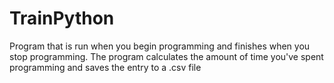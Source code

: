 # TrainPython
Program that is run when you begin programming and finishes when you stop programming. The program calculates the amount of time you've spent programming and saves the entry to a .csv file
